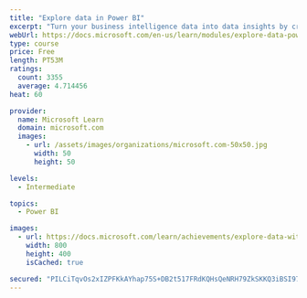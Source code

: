 ```yaml
---
title: "Explore data in Power BI"
excerpt: "Turn your business intelligence data into data insights by creating and configuring Power BI dashboards."
webUrl: https://docs.microsoft.com/en-us/learn/modules/explore-data-power-bi/
type: course
price: Free
length: PT53M
ratings:
  count: 3355
  average: 4.714456
heat: 60

provider:
  name: Microsoft Learn
  domain: microsoft.com
  images:
    - url: /assets/images/organizations/microsoft.com-50x50.jpg
      width: 50
      height: 50

levels:
  - Intermediate

topics:
  - Power BI

images:
  - url: https://docs.microsoft.com/learn/achievements/explore-data-with-power-bi-desktop-social.png
    width: 800
    height: 400
    isCached: true

secured: "PILCiTqvOs2xIZPFKkAYhap75S+DB2t517FRdKQHsQeNRH79ZkSKKQ3iBSI970KgQiktOaO1pCGQ5RhSM8ZuUdKGxB1GBD8XpJrx4qYpLEktr3Lex2Hutg4sfwTlianhhtGrr8ALgOSXtkUoyu+KfWoni+LvcGaDQCoFE+nR9i3rwFdvSqWWMbosUu5FcNhARU62zjIFc4t+06B4oP0ujwLpTm3DOGz9FEQYoqr0GAvs1ss6tZc3mcDy0XZGQqY12gz2OdOQicOdYsKCZb5eC1HV+peHPUmpWrkzauzI7bIkvDeetGREK7fPkr13RNfpi1Yga1BVF435U7DXPPi4AN3MyCAJOYuLYz6685T3R+9YGoI/hl7C2qeFa2zZXpvrRn6+WB7pJbJ9BZQNaqsqPWNZMdFGZbt8hTNnagut0xA=;AKWhEk7cZW0gEYxMUZZV7w=="
---
```


